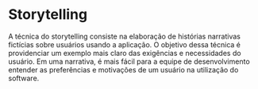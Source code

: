 # Storytelling

A técnica do storytelling consiste na elaboração de histórias narrativas fictícias sobre usuários usando a aplicação. O objetivo dessa técnica é providenciar um exemplo mais claro das exigências e necessidades do usuário. Em uma narrativa, é mais fácil para a equipe de desenvolvimento entender as preferências e motivações de um usuário na utilização do software.